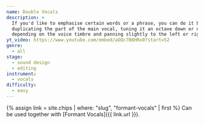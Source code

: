 ```yaml
---
name: Double Vocals
description: >
  If you'd like to emphasise certain words or a phrase, you can do it by
  duplicating the part of the main vocal, tuning it an octave down or up
  depending on the voice timbre and panning slightly to the left or right.
yt_video: https://www.youtube.com/embed/aOQc7B8HRx0?start=52
genre:
  - all
stage:
  - sound design
  - editing
instrument:
  - vocals
difficulty:
  - easy
---
```

{% assign link = site.chips | where: "slug", "formant-vocals" | first %}
Can be used together with [Formant Vocals]({{ link.url }}).
